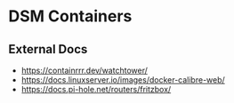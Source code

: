 # DSM Containers

## External Docs

* https://containrrr.dev/watchtower/
* https://docs.linuxserver.io/images/docker-calibre-web/
* https://docs.pi-hole.net/routers/fritzbox/
